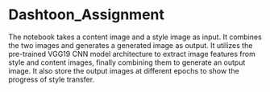 # Dashtoon_Assignment

The notebook takes a content image and a style image as input. It combines the two images and generates a generated image as output. It utilizes the pre-trained VGG19 CNN model architecture to extract image features from style and content images, finally combining them to generate an output image.
It also store the output images at different epochs to show the progress of style transfer.
